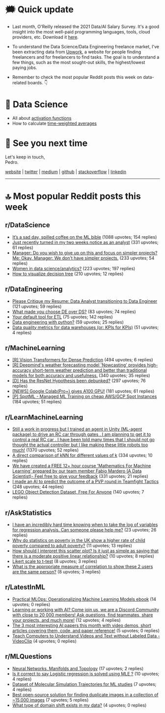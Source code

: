 # 🗯 Quick update

- Last month, O'Reilly released the 2021 Data/AI Salary Survey. It's a good insight into the most well-paid programming languages, tools, cloud providers, etc. Download it [here](https://get.oreilly.com/rs/107-FMS-070/images/2021-Data-AI-Salary-Survey.pdf).

- To understand the Data Science/Data Engineering freelance market, I've been extracting data from [Upwork](https://upwork.com), a website for people finding freelancers and for freelancers to find tasks. The goal is to understand a few things, such as the most sought-out skills, the highest/lowest paying jobs.

- Remember to check the most popular Reddit posts this week on data-related boards. 👇

# 🔮 Data Science

- All about [activation functions](https://towardsdatascience.com/everything-you-need-to-know-activation-functions-for-deep-learning-models-ac6f528da604?gi=d298b99270db)
- How to calculate [time-weighted averages](https://towardsdatascience.com/what-time-weighted-averages-are-and-why-you-should-care-523ee234b942)

# 👋 See you next time

Let's keep in touch,\
Pedro.

[website](https://pedromadruga.com) |
[twitter](https://twitter.com/pmadruga_ "Twitter") | [medium](https://medium.com/@pmadruga "Medium") | [github](https://github.com/pmadruga "Github") | [stackoverflow](https://stackoverflow.com/users/12418383 "Stackoverflow") | [linkedin](https://www.linkedin.com/in/pedromadruga "Linkedin")

---

# 🔝 Most popular Reddit posts this week

## r/DataScience

- [It’s a sad day, spilled coffee on the ML bible](https://reddit.com/r/datascience/comments/pymzvn/its_a_sad_day_spilled_coffee_on_the_ml_bible/) (1088 upvotes; 154 replies)
- [Just recently turned in my two weeks notice as an analyst](https://reddit.com/r/datascience/comments/q0n0u7/just_recently_turned_in_my_two_weeks_notice_as_an/) (331 upvotes; 61 replies)
- [Manager: Do you wish to give up on this and focus on simpler projects? Me: Okay. Manager: We don't have simpler projects.](https://reddit.com/r/datascience/comments/pz6e7f/manager_do_you_wish_to_give_up_on_this_and_focus/) (233 upvotes; 54 replies)
- [Women in data science/analytics?](https://reddit.com/r/datascience/comments/pwfhpa/women_in_data_scienceanalytics/) (223 upvotes; 197 replies)
- [How to visualize decision tree](https://reddit.com/r/datascience/comments/px8dlm/how_to_visualize_decision_tree/) (210 upvotes; 12 replies)

## r/DataEngineering

- [Please Critique my Resume: Data Analyst transitioning to Data Engineer](https://reddit.com/r/dataengineering/comments/q0alnb/please_critique_my_resume_data_analyst/) (121 upvotes; 59 replies)
- [What made you choose DE over DS?](https://reddit.com/r/dataengineering/comments/pwq32y/what_made_you_choose_de_over_ds/) (83 upvotes; 74 replies)
- [Your default tool for ETL](https://reddit.com/r/dataengineering/comments/pyr9vx/your_default_tool_for_etl/) (75 upvotes; 142 replies)
- [Data engineering with python?](https://reddit.com/r/dataengineering/comments/pzvhgu/data_engineering_with_python/) (59 upvotes; 25 replies)
- [Data quality metrics for data warehouses (or: KPIs for KPIs)](https://reddit.com/r/dataengineering/comments/pwj4jg/data_quality_metrics_for_data_warehouses_or_kpis/) (51 upvotes; 4 replies)

## r/MachineLearning

- [[R] Vision Transformers for Dense Prediction](https://reddit.com/r/MachineLearning/comments/pzo9e1/r_vision_transformers_for_dense_prediction/) (494 upvotes; 6 replies)
- [[R] Deepmind's weather forecasting model 'Nowcasting' provides high-accuracy short-term weather prediction and better than traditional models for both accuracy and usefulness.](https://reddit.com/r/MachineLearning/comments/pyfjz7/r_deepminds_weather_forecasting_model_nowcasting/) (340 upvotes; 35 replies)
- [[D] Has the ResNet Hypothesis been debunked?](https://reddit.com/r/MachineLearning/comments/px3hzd/d_has_the_resnet_hypothesis_been_debunked/) (297 upvotes; 76 replies)
- [[NEWS] Google Colab(Pro+) gives A100 GPU!](https://reddit.com/r/MachineLearning/comments/pxprp0/news_google_colabpro_gives_a100_gpu/) (181 upvotes; 61 replies)
- [[P] SpotML - Managed ML Training on cheap AWS/GCP Spot Instances](https://reddit.com/r/MachineLearning/comments/q0kypk/p_spotml_managed_ml_training_on_cheap_awsgcp_spot/) (184 upvotes; 51 replies)

## r/LearnMachineLearning

- [Still a work in progress but I trained an agent in Unity (ML-agent package) to drive an RC car through gates . I am planning to get it to control a real RC car . I have been told many times that I should not go thought the actual controller but I like making these little robots too much!](https://reddit.com/r/learnmachinelearning/comments/pygbye/still_a_work_in_progress_but_i_trained_an_agent/) (1370 upvotes; 52 replies)
- [A direct comparison of kNN for different values of k](https://reddit.com/r/learnmachinelearning/comments/pxw0hs/a_direct_comparison_of_knn_for_different_values/) (334 upvotes; 10 replies)
- [We have created a FREE 12+ hour course 'Mathematics For Machine Learning' prepared by our team member Fabio Mardero (A Data Scientist)- Feel free to give your feedback](https://reddit.com/r/learnmachinelearning/comments/pwcanv/we_have_created_a_free_12_hour_course_mathematics/) (331 upvotes; 21 replies)
- [I made an AI to predict the outcome of a PVP round in Teamfight Tactics](https://reddit.com/r/learnmachinelearning/comments/pwg0uf/i_made_an_ai_to_predict_the_outcome_of_a_pvp/) (248 upvotes; 44 replies)
- [LEGO Object Detection Dataset, Free For Anyone](https://reddit.com/r/learnmachinelearning/comments/q0rvz2/lego_object_detection_dataset_free_for_anyone/) (140 upvotes; 7 replies)

## r/AskStatistics

- [I have an incredibly hard time knowing when to take the log of variables for regression analysis. Can someone please help me?](https://reddit.com/r/AskStatistics/comments/pwf3u8/i_have_an_incredibly_hard_time_knowing_when_to/) (23 upvotes; 26 replies)
- [Why do statistics on poverty in the UK show a higher rate of child poverty compared to adult poverty?](https://reddit.com/r/AskStatistics/comments/pxwwhc/why_do_statistics_on_poverty_in_the_uk_show_a/) (11 upvotes; 13 replies)
- [How should I interpret this scatter plot? Is it just as simple as saying that there is a moderate positive linear relationship?](https://reddit.com/r/AskStatistics/comments/pwelwi/how_should_i_interpret_this_scatter_plot_is_it/) (10 upvotes; 8 replies)
- [Likert scale to t-test](https://reddit.com/r/AskStatistics/comments/q0fi0t/likert_scale_to_ttest/) (8 upvotes; 3 replies)
- [What is the appropriate measure of correlation to show these 2 users are the same person?](https://reddit.com/r/AskStatistics/comments/q0blqr/what_is_the_appropriate_measure_of_correlation_to/) (8 upvotes; 3 replies)

## r/LatestInML

- [Practical MLOps: Operationalizing Machine Learning Models ebook](https://reddit.com/r/LatestInML/comments/px9p21/practical_mlops_operationalizing_machine_learning/) (14 upvotes; 0 replies)
- [Learning or working with AI? Come join us, we are a Discord Community with close to 20 000 members! Ask questions, find teammates, share your projects, and much more!](https://reddit.com/r/LatestInML/comments/pxun52/learning_or_working_with_ai_come_join_us_we_are_a/) (12 upvotes; 4 replies)
- [The 3 most interesting AI papers this month with video demos, short articles covering them, code, and paper reference!](https://reddit.com/r/LatestInML/comments/pzv2e8/the_3_most_interesting_ai_papers_this_month_with/) (5 upvotes; 0 replies)
- [Teach Computers to Understand Videos and Text without Labeled Data - VideoClip](https://reddit.com/r/LatestInML/comments/q05cjr/teach_computers_to_understand_videos_and_text/) (4 upvotes; 0 replies)

## r/MLQuestions

- [Neural Networks, Manifolds and Topology](https://reddit.com/r/MLQuestions/comments/pxvckg/neural_networks_manifolds_and_topology/) (17 upvotes; 2 replies)
- [Is it correct to say Logistic regression is solved using MLE ?](https://reddit.com/r/MLQuestions/comments/pytune/is_it_correct_to_say_logistic_regression_is/) (10 upvotes; 4 replies)
- [Dataset of Molecular Simulation Trajectories for ML studies](https://reddit.com/r/MLQuestions/comments/pzri18/dataset_of_molecular_simulation_trajectories_for/) (7 upvotes; 4 replies)
- [Best open-source solution for finding duplicate images in a collection of ~15,000 images](https://reddit.com/r/MLQuestions/comments/pwf5iq/best_opensource_solution_for_finding_duplicate/) (7 upvotes; 5 replies)
- [What type of domain shift exists in my data?](https://reddit.com/r/MLQuestions/comments/q0b1lp/what_type_of_domain_shift_exists_in_my_data/) (4 upvotes; 0 replies)
